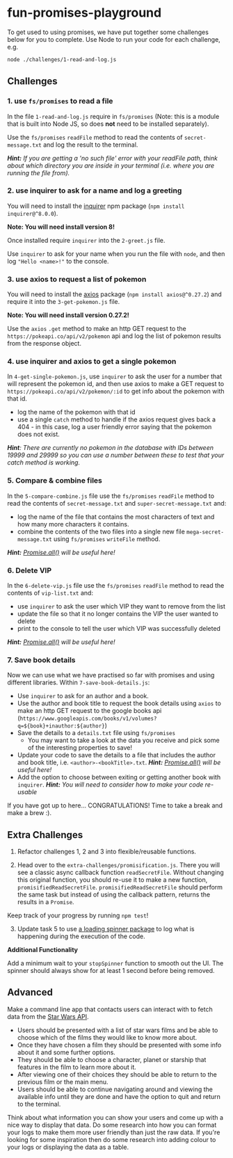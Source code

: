 # fun-promises-playground

To get used to using promises, we have put together some challenges below for you to complete. Use Node to run your code for each challenge, e.g.

```bash
node ./challenges/1-read-and-log.js
```

## Challenges

### **1. use `fs/promises` to read a file**

In the file `1-read-and-log.js` require in `fs/promises` (Note: this is a module that is built into Node JS, so does **not** need to be installed separately).

Use the `fs/promises` `readFile` method to read the contents of `secret-message.txt` and log the result to the terminal.

_**Hint:** If you are getting a 'no such file' error with your readFile path, think about which directory you are inside in your terminal (i.e. where you are running the file from)._

### **2. use inquirer to ask for a name and log a greeting**

You will need to install the [inquirer](https://github.com/SBoudrias/Inquirer.js#installation) npm package (`npm install inquirer@^8.0.0`).

**Note: You will need install version 8!**

Once installed require `inquirer` into the `2-greet.js` file.

Use `inquirer` to ask for your name when you run the file with `node`, and then log `"Hello <name>!"` to the console.

### **3. use axios to request a list of pokemon**

You will need to install the [axios](https://github.com/axios/axios#example) package (`npm install axios@^0.27.2`) and require it into the `3-get-pokemon.js` file.

**Note: You will need install version 0.27.2!**

Use the `axios` `.get` method to make an http GET request to the `https://pokeapi.co/api/v2/pokemon` api and log the list of pokemon results from the response object.

### **4. use inquirer and axios to get a single pokemon**

In `4-get-single-pokemon.js`, use `inquirer` to ask the user for a number that will represent the pokemon id, and then use axios to make a GET request to `https://pokeapi.co/api/v2/pokemon/:id` to get info about the pokemon with that id.

- log the name of the pokemon with that id
- use a single `catch` method to handle if the axios request gives back a 404 - in this case, log a user friendly error saying that the pokemon does not exist.

_**Hint**: There are currently no pokemon in the database with IDs between 19999 and 29999 so you can use a number between these to test that your catch method is working._

### **5. Compare & combine files**

In the `5-compare-combine.js` file use the `fs/promises` `readFile` method to read the contents of `secret-message.txt` and `super-secret-message.txt` and:

- log the name of the file that contains the most characters of text and how many more characters it contains.
- combine the contents of the two files into a single new file `mega-secret-message.txt` using `fs/promises` `writeFile` method.

_**Hint:** [Promise.all()](https://developer.mozilla.org/en-US/docs/Web/JavaScript/Reference/Global_Objects/Promise/all) will be useful here!_

### **6. Delete VIP**

In the `6-delete-vip.js` file use the `fs/promises` `readFile` method to read the contents of `vip-list.txt` and:

- use `inquirer` to ask the user which VIP they want to remove from the list
- update the file so that it no longer contains the VIP the user wanted to delete
- print to the console to tell the user which VIP was successfully deleted

_**Hint:** [Promise.all()](https://developer.mozilla.org/en-US/docs/Web/JavaScript/Reference/Global_Objects/Promise/all) will be useful here!_

### **7. Save book details**

Now we can use what we have practised so far with promises and using different libraries. Within `7-save-book-details.js`:

- Use `inquirer` to ask for an author and a book.
- Use the author and book title to request the book details using `axios` to make an http GET request to the google books api (`https://www.googleapis.com/books/v1/volumes?q=${book}+inauthor:${author}`)
- Save the details to a `details.txt` file using `fs/promises`
  - You may want to take a look at the data you receive and pick some of the interesting properties to save!
- Update your code to save the details to a file that includes the author and book title, i.e. `<author>-<bookTitle>.txt`. _**Hint:** [Promise.all()](https://developer.mozilla.org/en-US/docs/Web/JavaScript/Reference/Global_Objects/Promise/all) will be useful here!_
- Add the option to choose between exiting or getting another book with `inquirer`. _**Hint:** You will need to consider how to make your code re-usable_

If you have got up to here... CONGRATULATIONS! Time to take a break and make a brew :).

## **Extra Challenges**

1. Refactor challenges 1, 2 and 3 into flexible/reusable functions.

2. Head over to the `extra-challenges/promisification.js`. There you will see a classic async callback function `readSecretFile`. Without changing this original function, you should re-use it to make a new function, `promisifiedReadSecretFile`. `promisifiedReadSecretFile` should perform the same task but instead of using the callback pattern, returns the results in a `Promise`.

Keep track of your progress by running `npm test`!

3. Update task 5 to use [a loading spinner package](https://www.npmjs.com/package/cli-spinner) to log what is happening during the execution of the code.

**Additional Functionality**

Add a minimum wait to your `stopSpinner` function to smooth out the UI. The spinner should always show for at least 1 second before being removed.

## **Advanced**

Make a command line app that contacts users can interact with to fetch data from the [Star Wars API](https://swapi.dev/).

- Users should be presented with a list of star wars films and be able to choose which of the films they would like to know more about.
- Once they have chosen a film they should be presented with some info about it and some further options.
- They should be able to choose a character, planet or starship that features in the film to learn more about it.
- After viewing one of their choices they should be able to return to the previous film or the main menu.
- Users should be able to continue navigating around and viewing the available info until they are done and have the option to quit and return to the terminal.

Think about what information you can show your users and come up with a nice way to display that data. Do some research into how you can format your logs to make them more user friendly than just the raw data. If you're looking for some inspiration then do some research into adding colour to your logs or displaying the data as a table.
